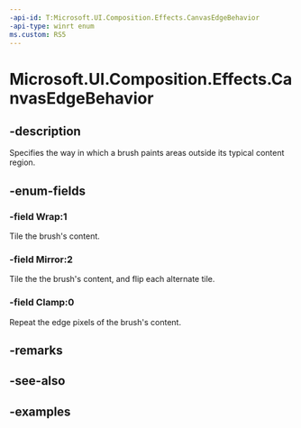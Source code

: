 ```yaml
---
-api-id: T:Microsoft.UI.Composition.Effects.CanvasEdgeBehavior
-api-type: winrt enum
ms.custom: RS5
---
```


<!-- Enumeration syntax.
public enum CanvasEdgeBehavior : int 
-->

# Microsoft.UI.Composition.Effects.CanvasEdgeBehavior

## -description
Specifies the way in which a brush paints areas outside its typical content region.

## -enum-fields
### -field Wrap:1
Tile the brush's content.

### -field Mirror:2
Tile the the brush's content, and flip each alternate tile.

### -field Clamp:0
Repeat the edge pixels of the brush's content.

## -remarks

## -see-also

## -examples

